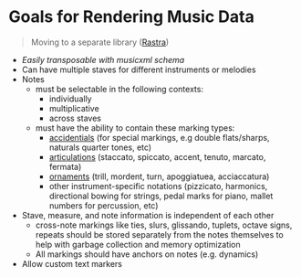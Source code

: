 # Goals for Rendering Music Data

> Moving to a separate library ([Rastra](https://github.com/colematthew4/Rastra))

- *Easily transposable with musicxml schema*
- Can have multiple staves for different instruments or melodies
- Notes
  - must be selectable in the following contexts:
    - individually
    - multiplicative
    - across staves
  - must have the ability to contain these marking types:
    - [accidentials](https://en.wikipedia.org/wiki/Accidental_(music))
        (for special markings, e.g double flats/sharps, naturals quarter tones, etc)
    - [articulations](https://en.wikipedia.org/wiki/List_of_musical_symbols#Articulation_marks)
        (staccato, spiccato, accent, tenuto, marcato, fermata)
    - [ornaments](https://en.wikipedia.org/wiki/List_of_musical_symbols#Ornaments)
        (trill, mordent, turn, apoggiatuea, acciaccatura)
    - other instrument-specific notations (pizzicato, harmonics, directional bowing for strings,
        pedal marks for piano, mallet numbers for percussion, etc)
- Stave, measure, and note information is independent of each other
  - cross-note markings like ties, slurs, glissando, tuplets, octave signs, repeats should be
    stored separately from the notes themselves to help with garbage collection and memory
    optimization
  - All markings should have anchors on notes (e.g. dynamics)
- Allow custom text markers

